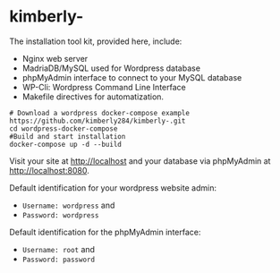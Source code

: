 # kimberly-
<!-- README.md is generated from README.Rmd. Please edit that file -->




The installation tool kit, provided here, include:

  - Nginx web server
  - MadriaDB/MySQL used for Wordpress database
  - phpMyAdmin interface to connect to your MySQL database
  - WP-Cli: Wordpress Command Line Interface
  - Makefile directives for automatization.


``` bass
# Download a wordpress docker-compose example
https://github.com/kimberly284/kimberly-.git
cd wordpress-docker-compose
#Build and start installation 
docker-compose up -d --build
```

Visit your site at <http://localhost> and your database via phpMyAdmin
at <http://localhost:8080>.

Default identification for your wordpress website admin:

  - `Username: wordpress` and
  - `Password: wordpress`

Default identification for the phpMyAdmin interface:

  - `Username: root` and
  - `Password: password`

